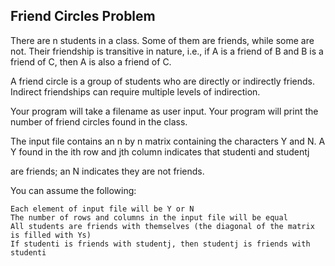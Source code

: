 Friend Circles Problem
----------------------
There are n students in a class. Some of them are friends, while some are not. Their friendship is transitive in nature, i.e., if A is a friend of B and B is a friend of C, then A is also a friend of C.

A friend circle is a group of students who are directly or indirectly friends. Indirect friendships can require multiple levels of indirection.

Your program will take a filename as user input. Your program will print the number of friend circles found in the class.

The input file contains an n
by n matrix containing the characters Y and N. A Y found in the ith row and jth column indicates that studenti and studentj

are friends; an N indicates they are not friends.

You can assume the following:

    Each element of input file will be Y or N
    The number of rows and columns in the input file will be equal
    All students are friends with themselves (the diagonal of the matrix is filled with Ys)
    If studenti is friends with studentj, then studentj is friends with studenti